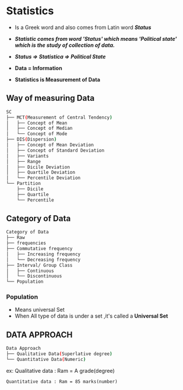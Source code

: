 # Statistics
- Is a Greek word and also comes from Latin word ***Status***

- ***Statistic comes from word 'Status' which means 'Political state' which is the study of collection of data.***

- ***Status => Statistica => Political State***

- **Data = Information**

- **Statistics is Measurement of Data**

## Way of measuring Data

```bash
SC
├── MCT(Measurement of Central Tendency)
│   ├── Concept of Mean
│   ├── Concept of Median
│   └── Concept of Mode
├── DIS(Dispersion)
│   ├── Concept of Mean Deviation
│   ├── Concept of Standard Deviation
│   ├── Variants
│   ├── Range
│   ├── Dicile Deviation
│   ├── Quartile Deviation
│   └── Percentile Deviation
└── Partition
    ├── Dicile
    ├── Quartile
    └── Percentile

```

## Category of Data

```bash
Category of Data
├── Raw
├── frequencies
├── Commutative frequency
│   ├── Increasing frequency
│   └── Decreasing frequency
├── Interval/ Group Class
│   ├── Continuous
│   └── Discontinuous
└── Population
```

### Population
- Means universal Set
- When All type of data is under a set ,it's called a **Universal Set**

## DATA APPROACH 

```bash
Data Approach
├── Qualitative Data(Superlative degree)
└── Quantitative Data(Numeric)
```

ex: Qualitative data : Ram = A grade(degree)

    Quantitative data : Ram = 85 marks(number)
